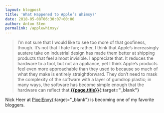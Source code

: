 ```yaml
---
layout: blogpost
title: 'What Happened to Apple’s Whimsy?'
date: 2018-05-08T06:30:07+00:00
author: Anton Sten
permalink: /applewhimsy/
---
```


>I’m not sure that I would like to see too more of that goofiness, though. It’s not that I hate fun; rather, I think that Apple’s increasingly austere take on industrial design has made them better at shipping products that feel almost invisible. I appreciate that. It reduces the hardware to a tool, but not an appliance, yet I think Apple’s products feel even more approachable than they used to because so much of what they make is entirely straightforward. They don’t need to mask the complexity of the software with a layer of gumdrop plastic; in many ways, the software has become simple enough that the hardware can reflect that.**[{{page.title}}](https://pxlnv.com/linklog/apple-whimsy/){:target="_blank"}**

Nick Heer at [PixelEnvy](https://pxlnv.com){:target="_blank"} is becoming one of my favorite bloggers. 
